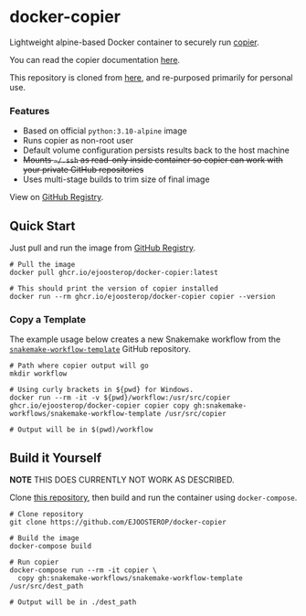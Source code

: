 # docker-copier

Lightweight alpine-based Docker container to securely run [copier](https://github.com/copier-org/copier).

You can read the copier documentation [here](https://copier.readthedocs.io/en/stable/).

This repository is cloned from [here](https://github.com/cbp44/docker-copier), and re-purposed primarily for personal use. 

### Features
- Based on official `python:3.10-alpine` image
- Runs copier as non-root user
- Default volume configuration persists results back to the host machine
- ~~Mounts `~/.ssh` as read-only inside container so copier can work with your private GitHub repositories~~
- Uses multi-stage builds to trim size of final image

View on [GitHub Registry](ghcr.io/ejoosterop/docker-copier).

## Quick Start

Just pull and run the image from [GitHub Registry](ghcr.io/ejoosterop/docker-copier).

```shell
# Pull the image
docker pull ghcr.io/ejoosterop/docker-copier:latest

# This should print the version of copier installed
docker run --rm ghcr.io/ejoosterop/docker-copier copier --version
```

### Copy a Template

The example usage below creates a new Snakemake workflow from the [`snakemake-workflow-template`](https://github.com/snakemake-workflows/snakemake-workflow-template) GitHub repository.

```shell
# Path where copier output will go
mkdir workflow

# Using curly brackets in ${pwd} for Windows.
docker run --rm -it -v ${pwd}/workflow:/usr/src/copier ghcr.io/ejoosterop/docker-copier copier copy gh:snakemake-workflows/snakemake-workflow-template /usr/src/copier

# Output will be in $(pwd)/workflow
```

## Build it Yourself

**NOTE** THIS DOES CURRENTLY NOT WORK AS DESCRIBED.

Clone [this repository](https://github.com/EJOOSTEROP/docker-copier), then build and run the container using `docker-compose`.

```shell
# Clone repository
git clone https://github.com/EJOOSTEROP/docker-copier

# Build the image
docker-compose build

# Run copier
docker-compose run --rm -it copier \
  copy gh:snakemake-workflows/snakemake-workflow-template /usr/src/dest_path

# Output will be in ./dest_path
```
